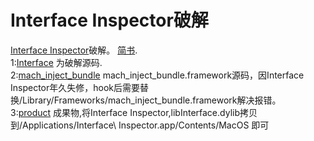 # Interface Inspector破解

[Interface Inspector](http://www.interface-inspector.com/)破解。  [简书](https://www.jianshu.com/p/f1b624e93d08).     
1:[Interface](https://github.com/zjjno/InterfaceInspectorHook/tree/master/Interface) 为破解源码.    
2:[mach_inject_bundle](https://github.com/zjjno/InterfaceInspectorHook/tree/master/mach_inject_bundle)  mach_inject_bundle.framework源码，因Interface Inspector年久失修，hook后需要替换/Library/Frameworks/mach_inject_bundle.framework解决报错。   
3:[product](https://github.com/zjjno/InterfaceInspectorHook/tree/master/product) 成果物,将Interface Inspector,libInterface.dylib拷贝到/Applications/Interface\ Inspector.app/Contents/MacOS 即可
